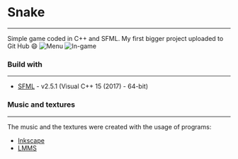 # Snake
---
Simple game coded in C++ and SFML. My first bigger project uploaded to Git Hub 😄
![Menu](https://github.com/TheDoom-IT/snake/tree/main/Images/Git1.png "Menu")
![In-game](https://github.com/TheDoom-IT/snake/tree/main/Images/Git2.png "In-game")



### Build with
---
* [SFML](https://www.sfml-dev.org) - v2.5.1 (Visual C++ 15 (2017) - 64-bit)

### Music and textures
---
The music and the textures were created with the usage of programs:
* [Inkscape](https://inkscape.org)
* [LMMS](https://lmms.io)
